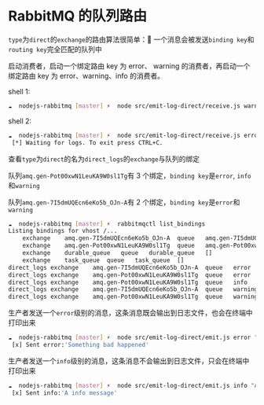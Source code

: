 # RabbitMQ 的队列路由

`type`为`direct`的`exchange`的路由算法很简单： 一个消息会被发送`binding key`和`routing key`完全匹配的队列中

启动消费者，启动一个绑定路由 key 为 error、 warning 的消费者，再启动一个绑定路由 key 为 error、warning、info 的消费者。

shell 1:

```bash
☁  nodejs-rabbitmq [master] ⚡  node src/emit-log-direct/receive.js warning error > src/routing/logs_from_rabbit.log
```

shell 2:

```bash
☁  nodejs-rabbitmq [master] ⚡  node src/emit-log-direct/receive.js error info warning
 [*] Waiting for logs. To exit press CTRL+C.
```

查看`type`为`direct`的名为`direct_logs`的`exchange`与队列的绑定

队列`amq.gen-Pot00xwN1LeuKA9W0sl1Tg`有 3 个绑定，`binding key`是`error`, `info`和`warning`

队列`amq.gen-7I5dmUQEcn6eKo5b_OJn-A`有 2 个绑定，`binding key`是`error`和`warning`

```bash
☁  nodejs-rabbitmq [master] ⚡  rabbitmqctl list_bindings
Listing bindings for vhost /...
	exchange	amq.gen-7I5dmUQEcn6eKo5b_OJn-A	queue	amq.gen-7I5dmUQEcn6eKo5b_OJn-A	[]
	exchange	amq.gen-Pot00xwN1LeuKA9W0sl1Tg	queue	amq.gen-Pot00xwN1LeuKA9W0sl1Tg	[]
	exchange	durable_queue	queue	durable_queue	[]
	exchange	task_queue	queue	task_queue	[]
direct_logs	exchange	amq.gen-7I5dmUQEcn6eKo5b_OJn-A	queue	error	[]
direct_logs	exchange	amq.gen-Pot00xwN1LeuKA9W0sl1Tg	queue	error	[]
direct_logs	exchange	amq.gen-Pot00xwN1LeuKA9W0sl1Tg	queue	info	[]
direct_logs	exchange	amq.gen-7I5dmUQEcn6eKo5b_OJn-A	queue	warning	[]
direct_logs	exchange	amq.gen-Pot00xwN1LeuKA9W0sl1Tg	queue	warning	[]
```

生产者发送一个`error`级别的消息，这条消息既会输出到日志文件，也会在终端中打印出来

```bash
☁  nodejs-rabbitmq [master] ⚡  node src/emit-log-direct/emit.js error "Something bad happened"
 [x] Sent error:'Something bad happened'
```

生产者发送一个`info`级别的消息，这条消息不会输出到日志文件，只会在终端中打印出来

```bash
☁  nodejs-rabbitmq [master] ⚡  node src/emit-log-direct/emit.js info "A info message"
 [x] Sent info:'A info message'
```
